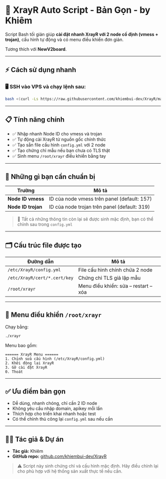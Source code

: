 # 🚀 XrayR Auto Script - Bản Gọn - by Khiêm

Script Bash tối giản giúp **cài đặt nhanh XrayR với 2 node cố định (vmess + trojan)**, cấu hình tự động và có menu điều khiển đơn giản.

Tương thích với **NewV2board**.

---

## ⚡ Cách sử dụng nhanh

### 🖥️ SSH vào VPS và chạy lệnh sau:

```bash
bash <(curl -Ls https://raw.githubusercontent.com/khiembui-dev/XrayR/main/xrayr_vip_options)
```

---

## 📋 Tính năng chính

- ✅ Nhập nhanh Node ID cho vmess và trojan
- ✅ Tự động cài XrayR từ nguồn gốc chính thức
- ✅ Tạo sẵn file cấu hình `config.yml` với 2 node
- ✅ Tạo chứng chỉ mẫu nếu bạn chưa có TLS thật
- ✅ Sinh menu `/root/xrayr` điều khiển bằng tay

---

## 🧾 Những gì bạn cần chuẩn bị

| Trường           | Mô tả                                      |
|------------------|---------------------------------------------|
| **Node ID vmess**| ID của node vmess trên panel (default: 157) |
| **Node ID trojan**| ID của node trojan trên panel (default: 319)|

> 📌 Tất cả những thông tin còn lại sẽ được sinh mặc định, bạn có thể chỉnh sau trong `config.yml`

---

## 🗂 Cấu trúc file được tạo

| Đường dẫn                    | Mô tả                                |
|------------------------------|--------------------------------------|
| `/etc/XrayR/config.yml`     | File cấu hình chính chứa 2 node     |
| `/etc/XrayR/cert/*.cert/key`| Chứng chỉ TLS giả lập mẫu            |
| `/root/xrayr`               | Menu điều khiển: sửa – restart – xóa |

---

## 🧭 Menu điều khiển `/root/xrayr`

Chạy bằng:
```bash
./xrayr
```

Menu bao gồm:
```
====== XrayR Menu ======
1. Chỉnh sửa cấu hình (/etc/XrayR/config.yml)
2. Khởi động lại XrayR
3. Gỡ cài đặt XrayR
0. Thoát
```

---

## ✅ Ưu điểm bản gọn

- Dễ dùng, nhanh chóng, chỉ cần 2 ID node
- Không yêu cầu nhập domain, apikey mỗi lần
- Thích hợp cho triển khai nhanh hoặc test
- Có thể chỉnh thủ công lại `config.yml` sau nếu cần

---

## 👨‍💻 Tác giả & Dự án

- **Tác giả:** Khiêm  
- **GitHub repo:** [github.com/khiembui-dev/XrayR](https://github.com/khiembui-dev/XrayR)

> ⚠️ Script này sinh chứng chỉ và cấu hình mặc định. Hãy điều chỉnh lại cho phù hợp với hệ thống sản xuất thực tế nếu cần.
